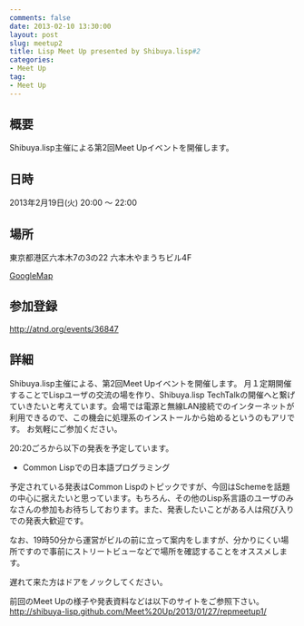 ```yaml
---
comments: false
date: 2013-02-10 13:30:00
layout: post
slug: meetup2
title: Lisp Meet Up presented by Shibuya.lisp#2
categories:
- Meet Up
tag:
- Meet Up
---
```


## 概要

Shibuya.lisp主催による第2回Meet Upイベントを開催します。

## 日時

2013年2月19日(火) 20:00 ～ 22:00

## 場所

東京都港区六本木7の3の22
六本木やまうちビル4F

[GoogleMap](http://www.google.co.jp/maps?q=35.6654748,139.7278372&z=17)

## 参加登録

http://atnd.org/events/36847

## 詳細

Shibuya.lisp主催による、第2回Meet Upイベントを開催します。
月１定期開催することでLispユーザの交流の場を作り、Shibuya.lisp TechTalkの開催へと繋げていきたいと考えています。会場では電源と無線LAN接続でのインターネットが利用できるので、この機会に処理系のインストールから始めるというのもアリです。
お気軽にご参加ください。

20:20ごろから以下の発表を予定しています。

* Common Lispでの日本語プログラミング

予定されている発表はCommon Lispのトピックですが、今回はSchemeを話題の中心に据えたいと思っています。もちろん、その他のLisp系言語のユーザのみなさんの参加もお待ちしております。また、発表したいことがある人は飛び入りでの発表大歓迎です。

なお、19時50分から運営がビルの前に立って案内をしますが、分かりにくい場所ですので事前にストリートビューなどで場所を確認することをオススメします。

遅れて来た方はドアをノックしてください。

前回のMeet Upの様子や発表資料などは以下のサイトをご参照下さい。
http://shibuya-lisp.github.com/Meet%20Up/2013/01/27/repmeetup1/
